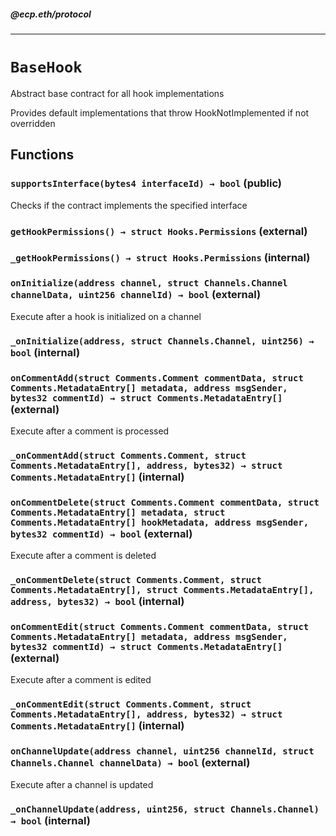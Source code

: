 ##### @ecp.eth/protocol

----

# `BaseHook`

Abstract base contract for all hook implementations


Provides default implementations that throw HookNotImplemented if not overridden







## Functions

### `supportsInterface(bytes4 interfaceId) → bool` (public)

Checks if the contract implements the specified interface




### `getHookPermissions() → struct Hooks.Permissions` (external)





### `_getHookPermissions() → struct Hooks.Permissions` (internal)





### `onInitialize(address channel, struct Channels.Channel channelData, uint256 channelId) → bool` (external)

Execute after a hook is initialized on a channel




### `_onInitialize(address, struct Channels.Channel, uint256) → bool` (internal)





### `onCommentAdd(struct Comments.Comment commentData, struct Comments.MetadataEntry[] metadata, address msgSender, bytes32 commentId) → struct Comments.MetadataEntry[]` (external)

Execute after a comment is processed




### `_onCommentAdd(struct Comments.Comment, struct Comments.MetadataEntry[], address, bytes32) → struct Comments.MetadataEntry[]` (internal)





### `onCommentDelete(struct Comments.Comment commentData, struct Comments.MetadataEntry[] metadata, struct Comments.MetadataEntry[] hookMetadata, address msgSender, bytes32 commentId) → bool` (external)

Execute after a comment is deleted




### `_onCommentDelete(struct Comments.Comment, struct Comments.MetadataEntry[], struct Comments.MetadataEntry[], address, bytes32) → bool` (internal)





### `onCommentEdit(struct Comments.Comment commentData, struct Comments.MetadataEntry[] metadata, address msgSender, bytes32 commentId) → struct Comments.MetadataEntry[]` (external)

Execute after a comment is edited




### `_onCommentEdit(struct Comments.Comment, struct Comments.MetadataEntry[], address, bytes32) → struct Comments.MetadataEntry[]` (internal)





### `onChannelUpdate(address channel, uint256 channelId, struct Channels.Channel channelData) → bool` (external)

Execute after a channel is updated




### `_onChannelUpdate(address, uint256, struct Channels.Channel) → bool` (internal)







